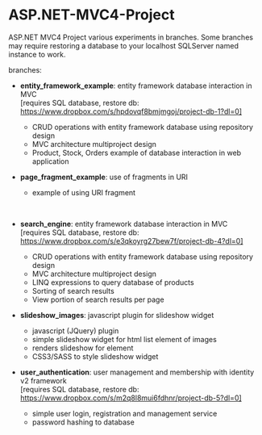 # ASP.NET-MVC4-Project
ASP.NET MVC4 Project various experiments in branches. Some branches may require restoring a database to your localhost SQLServer named instance to work.

branches:
* <b>entity_framework_example</b>: entity framework database interaction in MVC
<br />[requires SQL database, restore db: https://www.dropbox.com/s/hpdovqf8bmjmgoj/project-db-1?dl=0]
  * CRUD operations with entity framework database using repository design
  * MVC architecture multiproject design
  * Product, Stock, Orders example of database interaction in web application

* <b>page_fragment_example</b>: use of fragments in URI
  * example of using URI fragment 

<br/>

* <b>search_engine</b>: entity framework database interaction in MVC
<br />[requires SQL database, restore db: https://www.dropbox.com/s/e3qkoyrg27bew7f/project-db-4?dl=0]
  * CRUD operations with entity framework database using repository design
  * MVC architecture multiproject design
  * LINQ expressions to query database of products
  * Sorting of search results
  * View portion of search results per page

* <b>slideshow_images</b>: javascript plugin for slideshow widget
  * javascript (JQuery) plugin
  * simple slideshow widget for html list element of images
  * renders slideshow for element
  * CSS3/SASS to style slideshow widget

* <b>user_authentication</b>: user management and membership with identity v2 framework
<br />[requires SQL database, restore db: https://www.dropbox.com/s/m2q8l8mui6fdhnr/project-db-5?dl=0]
  * simple user login, registration and management service
  * password hashing to database
